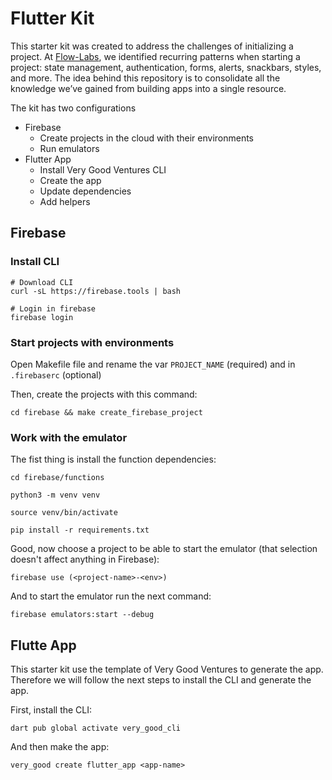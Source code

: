 # Flutter Kit

This starter kit was created to address the challenges of initializing a project. At [Flow-Labs](https://flow-labs.io/), we identified recurring patterns when starting a project: state management, authentication, forms, alerts, snackbars, styles, and more. The idea behind this repository is to consolidate all the knowledge we’ve gained from building apps into a single resource.

The kit has two configurations

* Firebase
  * Create projects in the cloud with their environments
  * Run emulators
* Flutter App
  * Install Very Good Ventures CLI
  * Create the app
  * Update dependencies
  * Add helpers

## Firebase

### Install CLI

```
# Download CLI
curl -sL https://firebase.tools | bash

# Login in firebase
firebase login
```

### Start projects with environments

Open Makefile file and rename the var ```PROJECT_NAME``` (required) and in ```.firebaserc``` (optional)

Then, create the projects with this command:

```
cd firebase && make create_firebase_project
```

### Work with the emulator

The fist thing is install the function dependencies:

```
cd firebase/functions

python3 -m venv venv

source venv/bin/activate

pip install -r requirements.txt
```

Good, now choose a project to be able to start the emulator (that selection doesn't affect anything in Firebase):

```
firebase use (<project-name>-<env>)
```

And to start the emulator run the next command:

```
firebase emulators:start --debug
```

## Flutte App

This starter kit use the template of Very Good Ventures to generate the app. Therefore we will follow the next steps to install the CLI and generate the app. 

First, install the CLI:

```
dart pub global activate very_good_cli
```

And then make the app:

```
very_good create flutter_app <app-name>
```